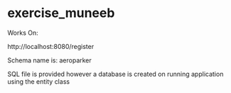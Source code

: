 # exercise_muneeb

Works On:

http://localhost:8080/register

Schema name is: aeroparker

SQL file is provided however a database is created on running application using the entity class
